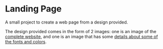 # Landing Page

A small project to create a web page from a design provided. 

The design provided comes in the form of 2 images: one is an image of the [complete website](https://cdn.statically.io/gh/TheOdinProject/curriculum/81a5d553f4073e593d23a6ab00d50eef8620796d/foundations/html_css/project/imgs/01.png), and one is an image that has some [details about some of the fonts and colors](https://cdn.statically.io/gh/TheOdinProject/curriculum/81a5d553f4073e593d23a6ab00d50eef8620796d/foundations/html_css/project/imgs/02.png).